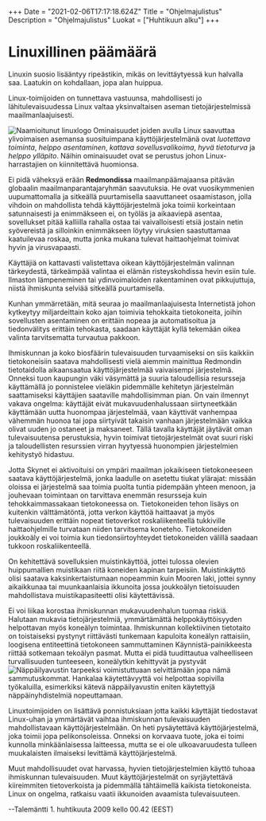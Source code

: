 +++
Date = "2021-02-06T17:17:18.624Z"
Title = "Ohjelmajulistus"
Description = "Ohjelmajulistus"
Luokat = ["Huhtikuun alku"]
+++

Linuxillinen päämäärä
=====================

Linuxin suosio lisääntyy ripeästikin, mikäs on levittäytyessä kun
halvalla saa. Laatukin on kohdallaan, jopa alan huippua.

Linux-toimijoiden on tunnettava vastuunsa, mahdollisesti jo
lähitulevaisuudessa Linux valtaa yksinvaltaisen aseman
tietojärjestelmissä maailmanlaajuisesti.

![Naamioitunut linuxlogo](/images/Tuz.png "fig:Naamioitunut linuxlogo")
Ominaisuudet joiden avulla Linux saavuttaa ylivoimaisen asemansa
suosituimpana käyttöjärjestelmänä ovat *luotettava toiminta*, *helppo
asentaminen*, *kattava sovellusvalikoima*, *hyvä tietoturva* ja *helppo
ylläpito*. Näihin ominaisuudet ovat se perustus johon Linux-harrastajien
on kiinnitettävä huomionsa.

Ei pidä väheksyä erään **Redmondissa** maailmanpäämajaansa pitävän
globaalin maailmanparantajaryhmän saavutuksia. He ovat vuosikymmenien
uupumattomalla ja sitkeällä puurtamisella saavuttaneet osaamistason,
jolla vihdoin on mahdollista tehdä käyttöjärjestelmä joka toimii
korkeintaan satunnaisesti ja enimmäkseen ei, on työläs ja aikaaviepä
asentaa, sovellukset pitää kalliilla rahalla ostaa tai vaivalloisesti
etsiä jostain netin syövereistä ja silloinkin enimmäkseen löytyy
viruksien saastuttamaa kaatuilevaa roskaa, mutta jonka mukana tulevat
haittaohjelmat toimivat hyvin ja virusvapaasti.

Käyttäjiä on kattavasti valistettava oikean käyttöjärjestelmän valinnan
tärkeydestä, tärkeämpää valintaa ei elämän risteyskohdissa hevin esiin
tule. Ilmaston lämpeneminen tai ydinvoimaloiden rakentaminen ovat
pikkujuttuja, niistä ihmiskunta selviää sitkeällä puurtamisella.

Kunhan ymmärretään, mitä seuraa jo maailmanlaajuisesta Internetistä
johon kytkeytyy miljardeittain koko ajan toimivia tehokkaita
tietokoneita, joihin sovellusten asentaminen on erittäin nopeaa ja
automatisoitua ja tiedonvälitys erittäin tehokasta, saadaan käyttäjät
kyllä tekemään oikea valinta tarvitsematta turvautua pakkoon.

Ihmiskunnan ja koko biosfäärin tulevaisuuden turvaamiseksi on siis
kaikkiin tietokoneisiin saatava mahdollisesti vielä aiemmin mainittua
Redmondin tietotaidolla aikaansaatua käyttöjärjestelmää vaivaisempi
järjestelmä. Onneksi tuon kaupungin väki väsymättä ja suuria
taloudellisia resursseja käyttämällä jo ponnistelee vieläkin pidemmälle
kehitetyn järjestelmän saattamiseksi käyttäjien saataville
mahdollisimman pian. On vain ilmennyt vakava ongelma: käyttäjät eivät
mukavuudenhalussaan siirtyneetkään käyttämään uutta huonompaa
järjestelmää, vaan käyttivät vanhempaa vähemmän huonoa tai jopa
siirtyivät takaisin vanhaan järjestelmään vaikka olivat uuden jo
ostaneet ja maksaneet. Tällä tavalla käyttäjät jäytävät oman
tulevaisuutensa perustuksia, hyvin toimivat tietojärjestelmät ovat suuri
riski ja taloudellisten resurssien virran hyytyessä huonompien
järjestelmien kehitystyö hidastuu.

Jotta Skynet ei aktivoituisi on ympäri maailman jokaikiseen
tietokoneeseen saatava käyttöjärjestelmä, jonka laadulle on asetettu
tiukat ylärajat: missään oloissa ei järjestelmä saa toimia puolta tuntia
pidempään yhteen menoon, ja jouhevaan toimintaan on tarvittava enemmän
resursseja kuin tehokkaimmassakaan tietokoneessa on. Tietokoneiden tehon
lisäys on kuitenkin välttämätöntä, jotta verkon käyttöä haittaavat ja
myös tulevaisuuden erittäin nopeat tietoverkot roskaliikenteellä
tukkiville haittaohjelmille turvataan niiden tarvitsema koneteho.
Tietokoneiden joukkoäly ei voi toimia kun tiedonsiirtoyhteydet
tietokoneiden välillä saadaan tukkoon roskaliikenteellä.

On kehitettävä sovelluksien muistinkäyttöä, jottei tulossa olevien
huippumallien muistikaan riitä koneiden kapinan tarpeisiin.
Muistinkäyttö olisi saatava kaksinkertaistumaan nopeammin kuin Mooren
laki, jottei synny aikaikkunaa tai muunkaanlaisia ikkunoita jossa
joukkoälyn tietoisuuden mahdollistava muistikapasiteetti olisi
käytettävissä.

Ei voi liikaa korostaa ihmiskunnan mukavuudenhalun tuomaa riskiä.
Halutaan mukavia tietojärjestelmiä, ymmärtämättä helppokäyttöisyyden
helpottavan myös koneälyn toimintaa. Ihmiskunnan kollektiivinen
tietotaito on toistaiseksi pystynyt riittävästi tunkemaan kapuloita
koneälyn rattaisiin, loogisena entiteettinä tietokoneen sammuttaminen
Käynnistä-painikkeesta riittää sotkemaan tekoälyn pasmat. Mutta ei pidä
tuudittautua valheelliseen turvallisuuden tunteeseen, koneälytkin
kehittyvät ja pystyvät
![Näppäilyavustin](/images/Ctrlaltdel.jpg "fig:Näppäilyavustin")
tarpeeksi voimistuttuaan selvittämään jopa nämä sammutuskommat. Hankalaa
käytettävyyttä voi helpottaa sopivilla työkaluilla, esimerkiksi kätevä
näppäilyavustin eniten käytettyjä näppäinyhdistelmiä nopeuttamaan.

Linuxtoimijoiden on lisättävä ponnistuksiaan jotta kaikki käyttäjät
tiedostavat Linux-uhan ja ymmärtävät vaihtaa ihmiskunnan tulevaisuuden
mahdollistavaan käyttöjärjestelmään. On heti pysäytettävä
käyttöjärjestelmä, joka toimii jopa pelikonsoleissa. Onneksi on korvaava
tuote, joka ei toimi kunnolla minkäänlaisessa laitteessa, mutta se ei
ole ulkoavaruudesta tulleen muukalaisten ilmaiseksi levittämä
käyttöjärjestelmä.

Muut mahdollisuudet ovat harvassa, hyvien tietojärjestelmien käyttö
tuhoaa ihmiskunnan tulevaisuuden. Muut käyttöjärjestelmät on
syrjäytettävä kiireimmiten tietoverkoista ja pidemmällä tähtäimellä
kaikista tietokoneista. Linux on ongelma, ratkaisu vaatii ikkunoiden
avaamista tulevaisuuteen.

--Talemäntti 1. huhtikuuta 2009 kello 00.42 (EEST)


